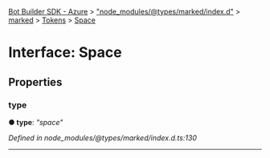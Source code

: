 [Bot Builder SDK - Azure](../README.md) > ["node_modules/@types/marked/index.d"](../modules/_node_modules__types_marked_index_d_.md) > [marked](../modules/_node_modules__types_marked_index_d_.marked.md) > [Tokens](../modules/_node_modules__types_marked_index_d_.marked.tokens.md) > [Space](../interfaces/_node_modules__types_marked_index_d_.marked.tokens.space.md)



# Interface: Space


## Properties
<a id="type"></a>

###  type

**●  type**:  *"space"* 

*Defined in node_modules/@types/marked/index.d.ts:130*





___


